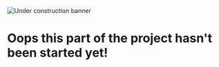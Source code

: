 <img src="https://decolonizeallthethings.files.wordpress.com/2015/01/under-construction.jpg" alt="Under construction banner"/>

# Oops this part of the project hasn't been started yet!